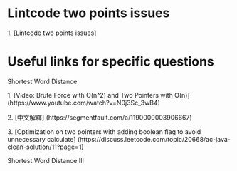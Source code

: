 # Lintcode two points issues
<p>1. [Lintcode two points issues]

# Useful links for specific questions
<p>Shortest Word Distance
<p>1. [Video: Brute Force with O(n^2) and Two Pointers with O(n)] (https://www.youtube.com/watch?v=N0j3Sc_3wB4)
<p>2. [中文解釋] (https://segmentfault.com/a/1190000003906667)
<p>3. [Optimization on two pointers with adding boolean flag to avoid unnecessary calculate] (https://discuss.leetcode.com/topic/20668/ac-java-clean-solution/11?page=1)

<p>Shortest Word Distance III
